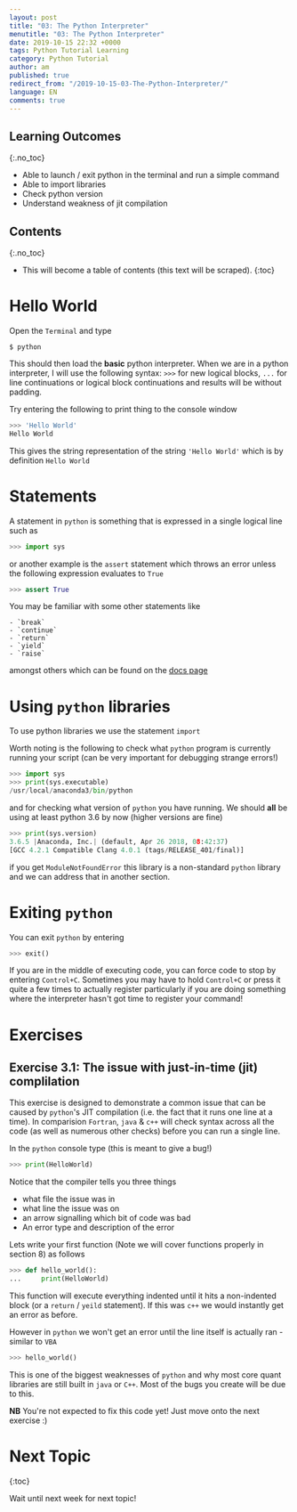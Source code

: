 ```yaml
---
layout: post
title: "03: The Python Interpreter"
menutitle: "03: The Python Interpreter"
date: 2019-10-15 22:32 +0000
tags: Python Tutorial Learning
category: Python Tutorial
author: am
published: true
redirect_from: "/2019-10-15-03-The-Python-Interpreter/"
language: EN
comments: true
---
```



## Learning Outcomes
{:.no_toc}

 - Able to launch / exit python in the terminal and run a simple command
 - Able to import libraries
 - Check python version
 - Understand weakness of jit compilation

## Contents
{:.no_toc}

* This will become a table of contents (this text will be scraped).
{:toc}

# Hello World

Open the `Terminal` and type

    $ python

This should then load the **basic** python interpreter. When we are in a python interpreter, I will use the following syntax: `>>>` for new logical blocks, `...` for line continuations or logical block continuations and results will be without padding.

Try entering the following to print thing to the console window

```python
>>> 'Hello World'
Hello World
```

This gives the string representation of the string `'Hello World'` which is by definition `Hello World`


# Statements
A statement in `python` is something that is expressed in a single logical line such as

```python
>>> import sys
```

or another example is the `assert` statement which throws an error unless the following expression evaluates to `True`

```python
>>> assert True
```

You may be familiar with some other statements like

    - `break`
    - `continue`
    - `return`
    - `yield`
    - `raise`

amongst others which can be found on the [docs page](https://docs.python.org/3/reference/simple_stmts.html#grammar-token-expression-stmt)


# Using `python` libraries

To use python libraries we use the statement `import`

Worth noting is the following to check what `python` program is currently running your script (can be very important for debugging strange errors!)

```python
>>> import sys
>>> print(sys.executable)
/usr/local/anaconda3/bin/python
```

and for checking what version of `python` you have running. We should **all** be using at least python 3.6 by now (higher versions are fine)

```python
>>> print(sys.version)
3.6.5 |Anaconda, Inc.| (default, Apr 26 2018, 08:42:37)
[GCC 4.2.1 Compatible Clang 4.0.1 (tags/RELEASE_401/final)]
```

if you get `ModuleNotFoundError` this library is a non-standard `python` library and we can address that in another section.


# Exiting `python`
You can exit `python` by entering

```python
>>> exit()
```

If you are in the middle of executing code, you can force code to stop by entering `Control+C`. Sometimes you may have to hold `Control+C` or press it quite a few times to actually register particularly if you are doing something where the interpreter hasn't got time to register your command!


# Exercises


## Exercise 3.1: The issue with just-in-time (jit) complilation
This exercise is designed to demonstrate a common issue that can be caused by `python`'s JIT compilation (i.e. the fact that it runs one line at a time). In comparision `Fortran`, `java` & `c++` will check syntax across all the code (as well as numerous other checks) before you can run a single line.

In the `python` console type (this is meant to give a bug!)

```python
>>> print(HelloWorld)
```

Notice that the compiler tells you three things

 - what file the issue was in
 - what line the issue was on
 - an arrow signalling which bit of code was bad
 - An error type and description of the error

Lets write your first function (Note we will cover functions properly in section 8) as follows

```python
>>> def hello_world():
...     print(HelloWorld)
```

This function will execute everything indented until it hits a non-indented block (or a `return` / `yeild` statement). If this was `c++` we would instantly get an error as before.

However in `python` we won't get an error until the line itself is actually ran - similar to `VBA`

```python
>>> hello_world()
```

This is one of the biggest weaknesses of `python` and why most core quant libraries are still built in `java` or `C++`. Most of the bugs you create will be due to this.

**NB** You're not expected to fix this code yet! Just move onto the next exercise :)


# Next Topic
{:toc}

Wait until next week for next topic!
<!-- [04: Installing Python Packages](https://flipdazed.github.io/blog/python%20tutorial/04-Installing-Python-Packages) -->
